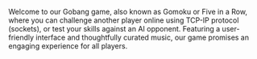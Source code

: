 Welcome to our Gobang game, also known as Gomoku or Five in a Row,
where you can challenge another player online using TCP-IP protocol (sockets),
or test your skills against an AI opponent.
Featuring a user-friendly interface and thoughtfully curated music,
our game promises an engaging experience for all players.
